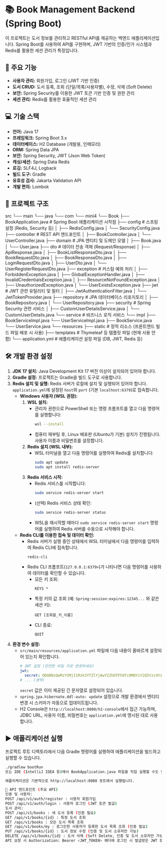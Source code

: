 # 📚 Book Management Backend (Spring Boot)

이 프로젝트는 도서 정보를 관리하고 RESTful API를 제공하는 백엔드 애플리케이션입니다. Spring Boot를 사용하여 API를 구현하며, JWT 기반의 인증/인가 시스템과 Redis를 활용한 세션 관리가 특징입니다.

## 🚀 주요 기능

* **사용자 관리:** 회원가입, 로그인 (JWT 기반 인증)
* **도서 CRUD:** 도서 등록, 조회 (단일/목록/사용자별), 수정, 삭제 (Soft Delete)
* **보안:** Spring Security를 이용한 JWT 토큰 기반 인증 및 권한 관리
* **세션 관리:** Redis를 활용한 효율적인 세션 관리

## 💻 기술 스택

* **언어:** Java 17
* **프레임워크:** Spring Boot 3.x
* **데이터베이스:** H2 Database (개발용, 인메모리)
* **ORM:** Spring Data JPA
* **보안:** Spring Security, JWT (Json Web Token)
* **캐싱/세션:** Spring Data Redis
* **로깅:** SLF4J, Logback
* **빌드 도구:** Gradle
* **유효성 검사:** Jakarta Validation API
* **개발 편의:** Lombok

## 📁 프로젝트 구조

src
└── main
└── java
└── com
└── mini4
└── Book
├── BookApplication.java       # Spring Boot 애플리케이션 시작점
├── config                     # 스프링 설정 (Redis, Security 등)
│   ├── RedisConfig.java
│   └── SecurityConfig.java
├── controller                 # REST API 엔드포인트
│   ├── BookController.java
│   └── UserController.java
├── domain                     # JPA 엔티티 및 도메인 모델
│   ├── Book.java
│   └── User.java
├── dto                        # 데이터 전송 객체 (Request/Response)
│   ├── ApiResponse.java
│   ├── BookListResponseDto.java
│   ├── BookRequestDto.java
│   ├── BookResponseDto.java
│   ├── LoginRequestDto.java
│   ├── UserDto.java
│   └── UserRegisterRequestDto.java
├── exception                  # 커스텀 예외 처리
│   ├── ForbiddenException.java
│   ├── GlobalExceptionHandler.java
│   ├── InvalidCredentialsException.java
│   ├── ResourceNotFoundException.java
│   ├── UnauthorizedException.java
│   └── UserExistsException.java
├── jwt                        # JWT 관련 유틸리티 및 필터
│   ├── JwtAuthenticationFilter.java
│   └── JwtTokenProvider.java
├── repository                 # JPA 데이터베이스 리포지토리
│   ├── BookRepository.java
│   └── UserRepository.java
├── security                   # Spring Security 관련 서비스
│   ├── CustomUserDetailsService.java
│   └── CustomUserDetails.java
└── service                    # 비즈니스 로직 서비스
└── impl
├── BookServiceImpl.java
└── UserServiceImpl.java
├── BookService.java
└── UserService.java
└── resources
├── static                                 # 정적 리소스 (프론트엔드 빌드 파일 배포 시 사용)
├── templates                              # Thymeleaf 등 템플릿 파일 (현재 사용 안 함)
└── application.yml                        # 애플리케이션 설정 파일 (DB, JWT, Redis 등)


## 🛠️ 개발 환경 설정

1.  **JDK 17 설치:** Java Development Kit 17 버전 이상이 설치되어 있어야 합니다.
2.  **Gradle 설정:** 프로젝트는 Gradle을 빌드 도구로 사용합니다.
3.  **Redis 설치 및 실행:** Redis 서버가 로컬에 설치 및 실행되어 있어야 합니다. `application.yml`에 설정된 `host`와 `port` (기본 `localhost:6379`)로 접속합니다.
    * **Windows 사용자 (WSL 권장):**
        1.  **WSL 설치:**
            * 관리자 권한으로 PowerShell 또는 명령 프롬프트를 열고 다음 명령어를 실행합니다:
                ```bash
                wsl --install
                ```
            * 컴퓨터 재부팅 후, Linux 배포판 (Ubuntu가 기본) 설치가 진행됩니다. 사용자 이름과 비밀번호를 설정합니다.
        2.  **Redis 설치 (WSL 내부):**
            * WSL 터미널을 열고 다음 명령어를 실행하여 Redis를 설치합니다:
                ```bash
                sudo apt update
                sudo apt install redis-server
                ```
        3.  **Redis 서비스 시작:**
            * Redis 서비스를 시작합니다:
                ```bash
                sudo service redis-server start
                ```
            * (선택) Redis 서비스 상태 확인:
                ```bash
                sudo service redis-server status
                ```
            * WSL을 재시작할 때마다 `sudo service redis-server start` 명령어를 실행하여 Redis 서버를 수동으로 시작해야 합니다.
    * **Redis CLI를 이용한 접속 및 데이터 확인:**
        * Redis 서버가 실행 중인 상태에서 WSL 터미널에서 다음 명령어를 입력하여 Redis CLI에 접속합니다.
            ```bash
            redis-cli
            ```
        * Redis CLI 프롬프트(`127.0.0.1:6379>`)가 나타나면 다음 명령어를 사용하여 데이터를 확인할 수 있습니다.
            * 모든 키 조회:
                ```redis
                KEYS *
                ```
            * 특정 키의 값 조회 (예: `Spring:session:expires:12345...` 와 같은 세션 키):
                ```redis
                GET [조회할_키_이름]
                ```
            * CLI 종료:
                ```redis
                QUIT
                ```
4.  **환경 변수 설정:**
    * `src/main/resources/application.yml` 파일에 다음 내용이 올바르게 설정되어 있는지 확인합니다.
        ```yaml
        # JWT 설정 (안전한 비밀 키로 변경하세요)
        jwt:
          secret: ODQ0NzQwMzY5MjI1Mzk3YTZlYjAwY2ZhOTFhOTc0MDYzY2Q5Yzc4YzlmNjI1YjAwMDFlMjFlNzY0MmY5YTM2Mg== # 제공된 시크릿 키
        # ... (생략)
        ```
        `secret` 값은 이미 제공된 긴 문자열로 설정되어 있습니다.
    * `spring.jpa.hibernate.ddl-auto: update` 설정으로 개발 환경에서 엔티티 변경 시 스키마가 자동으로 업데이트됩니다.
    * H2 Console은 `http://localhost:8080/h2-console`에서 접근 가능하며, JDBC URL, 사용자 이름, 비밀번호는 `application.yml`에 명시된 대로 사용합니다.

## ▶️ 애플리케이션 실행

프로젝트 루트 디렉토리에서 다음 Gradle 명령어를 실행하여 애플리케이션을 빌드하고 실행할 수 있습니다.

```bash
./gradlew bootRun
또는 IDE (IntelliJ IDEA 등)에서 BookApplication.java 파일을 직접 실행할 수도 있습니다.

애플리케이션은 기본적으로 http://localhost:8080 포트에서 실행됩니다.

🔑 API 엔드포인트 (주요 API)
인증 및 사용자:
POST /api/v1/auth/register : 사용자 회원가입
POST /api/v1/auth/login : 사용자 로그인 (JWT 토큰 발급)
도서 관리:
POST /api/v1/books : 새 도서 등록 (인증 필요)
GET /api/v1/books/{id} : 특정 도서 조회
GET /api/v1/books : 모든 도서 목록 조회
GET /api/v1/books/my : 로그인한 사용자가 등록한 도서 목록 조회 (인증 필요)
PUT /api/v1/books/{id} : 도서 정보 수정 (인증 및 도서 소유자만 가능)
DELETE /api/v1/books/{id} : 도서 삭제 (Soft Delete, 인증 및 도서 소유자만 가능)
API 요청 시 Authorization: Bearer <JWT_TOKEN> 헤더에 로그인 시 발급받은 JWT 토큰을 포함해야 합니다.